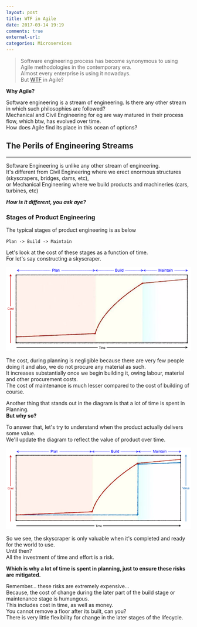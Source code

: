 ```yaml
---
layout: post
title: WTF in Agile
date: 2017-03-14 19:19
comments: true
external-url:
categories: Microservices
---
```



>Software engineering process has become synonymous to using Agile methodologies in the contemporary era.<br>
Almost every enterprise is using it nowadays.<br>
But [WTF](/blog/2017/02/13/welcome-aboard/) in Agile?<br>


**Why Agile?**<br>

Software engineering is a stream of engineering. Is there any other stream in which such philosophies are followed?<br>
Mechanical and Civil Engineering for eg are way matured in their process flow, which btw, has evolved over time.<br>
How does Agile find its place in this ocean of options?<br>

## The Perils of Engineering Streams
<hr>

Software Engineering is unlike any other stream of engineering.<br>
It's different from Civil Engineering where we erect enormous structures (skyscrapers, bridges, dams, etc),<br>
or Mechanical Engineering where we build products and machineries (cars, turbines, etc)<br>

_**How is it different, you ask aye?**_

### Stages of Product Engineering

The typical stages of product engineering is as below

```
Plan -> Build -> Maintain
```

Let's look at the cost of these stages as a function of time.<br>
For let's say constructing a skyscraper.<br>

<img src="/assets/2017-03-14/cost.png">

The cost, during planning is negligible because there are very few people doing it and also, we do not procure any material as such.<br>
It increases substantially once we begin building it, owing labour, material and other procurement costs.<br>
The cost of maintenance is much lesser compared to the cost of building of course.<br>

Another thing that stands out in the diagram is that a lot of time is spent in Planning.<br>
**But why so?**

To answer that, let's try to understand when the product actually delivers some value.<br>
We'll update the diagram to reflect the value of product over time.<br>

<img src="/assets/2017-03-14/value.png">

So we see, the skyscraper is only valuable when it's completed and ready for the world to use.<br>
Until then?<br>
All the investment of time and effort is a risk.<br>

**Which is why a lot of time is spent in planning, just to ensure these risks are mitigated.**<br>

Remember... these risks are extremely expensive…<br>
Because, the cost of change during the later part of the build stage or maintenance stage is humungous.<br>
This includes cost in time, as well as money.<br>
You cannot remove a floor after its built, can you?<br>
There is very little flexibility for change in the later stages of the lifecycle.<br>




